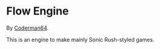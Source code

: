 # Flow Engine

By [Coderman64](https://github.com/coderman64).

This is an engine to make mainly Sonic Rush-styled games.
